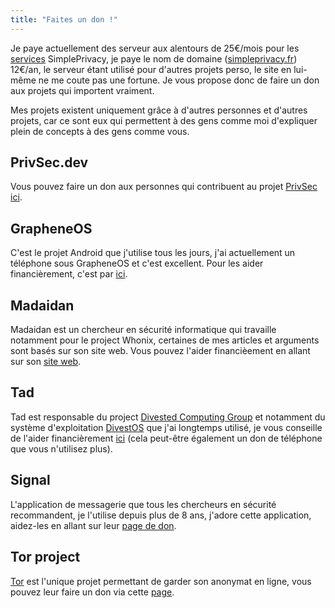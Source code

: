 ```yaml
---
title: "Faites un don !"
---
```


Je paye actuellement des serveur aux alentours de 25€/mois pour les [services](https://services.simpleprivacy.fr) SimplePrivacy, je paye le nom de domaine ([simpleprivacy.fr](https://simpleprivacy.fr)) 12€/an, le serveur étant utilisé pour d'autres projets perso, le site en lui-même ne me coute pas une fortune. Je vous propose donc de faire un don aux projets qui importent vraiment.

Mes projets existent uniquement grâce à d'autres personnes et d'autres projets, car ce sont eux qui permettent à des gens comme moi d'expliquer plein de concepts à des gens comme vous.

## PrivSec.dev
Vous pouvez faire un don aux personnes qui contribuent au projet [PrivSec](https://privsec.dev) [ici](https://privsec.dev/donate).

## GrapheneOS
C'est le projet Android que j'utilise tous les jours, j'ai actuellement un téléphone sous GrapheneOS et c'est excellent. Pour les aider financièrement, c'est par [ici](https://grapheneos.org/donate).

## Madaidan
Madaidan est un chercheur en sécurité informatique qui travaille notamment pour le project Whonix, certaines de mes articles et arguments sont basés sur son site web. Vous pouvez l'aider financièement en allant sur son [site web](https://madaidans-insecurities.github.io/).

## Tad
Tad est responsable du project [Divested Computing Group](https://divested.dev/) et notamment du système d'exploitation [DivestOS](https://divestos.org/) que j'ai longtemps utilisé, je vous conseille de l'aider financièrement [ici](https://divested.dev/pages/donate) (cela peut-être également un don de téléphone que vous n'utilisez plus).

## Signal
L'application de messagerie que tous les chercheurs en sécurité recommandent, je l'utilise depuis plus de 8 ans, j'adore cette application, aidez-les en allant sur leur [page de don](https://www.signal.org/donate/).

## Tor project
[Tor](https://www.torproject.org/) est l'unique projet permettant de garder son anonymat en ligne, vous pouvez leur faire un don via cette [page](https://donate.torproject.org/).
